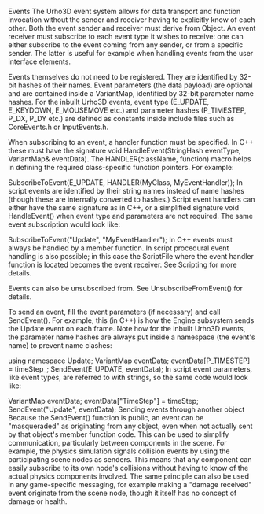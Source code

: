 Events
The Urho3D event system allows for data transport and function invocation without the sender and receiver having to explicitly know of each other. Both the event sender and receiver must derive from Object. An event receiver must subscribe to each event type it wishes to receive: one can either subscribe to the event coming from any sender, or from a specific sender. The latter is useful for example when handling events from the user interface elements.

Events themselves do not need to be registered. They are identified by 32-bit hashes of their names. Event parameters (the data payload) are optional and are contained inside a VariantMap, identified by 32-bit parameter name hashes. For the inbuilt Urho3D events, event type (E_UPDATE, E_KEYDOWN, E_MOUSEMOVE etc.) and parameter hashes (P_TIMESTEP, P_DX, P_DY etc.) are defined as constants inside include files such as CoreEvents.h or InputEvents.h.

When subscribing to an event, a handler function must be specified. In C++ these must have the signature void HandleEvent(StringHash eventType, VariantMap& eventData). The HANDLER(className, function) macro helps in defining the required class-specific function pointers. For example:

SubscribeToEvent(E_UPDATE, HANDLER(MyClass, MyEventHandler));
In script events are identified by their string names instead of name hashes (though these are internally converted to hashes.) Script event handlers can either have the same signature as in C++, or a simplified signature void HandleEvent() when event type and parameters are not required. The same event subscription would look like:

SubscribeToEvent("Update", "MyEventHandler");
In C++ events must always be handled by a member function. In script procedural event handling is also possible; in this case the ScriptFile where the event handler function is located becomes the event receiver. See Scripting for more details.

Events can also be unsubscribed from. See UnsubscribeFromEvent() for details.

To send an event, fill the event parameters (if necessary) and call SendEvent(). For example, this (in C++) is how the Engine subsystem sends the Update event on each frame. Note how for the inbuilt Urho3D events, the parameter name hashes are always put inside a namespace (the event's name) to prevent name clashes:

using namespace Update;
VariantMap eventData;
eventData[P_TIMESTEP] = timeStep_;
SendEvent(E_UPDATE, eventData);
In script event parameters, like event types, are referred to with strings, so the same code would look like:

VariantMap eventData;
eventData["TimeStep"] = timeStep;
SendEvent("Update", eventData);
Sending events through another object
Because the SendEvent() function is public, an event can be "masqueraded" as originating from any object, even when not actually sent by that object's member function code. This can be used to simplify communication, particularly between components in the scene. For example, the physics simulation signals collision events by using the participating scene nodes as senders. This means that any component can easily subscribe to its own node's collisions without having to know of the actual physics components involved. The same principle can also be used in any game-specific messaging, for example making a "damage received" event originate from the scene node, though it itself has no concept of damage or health.